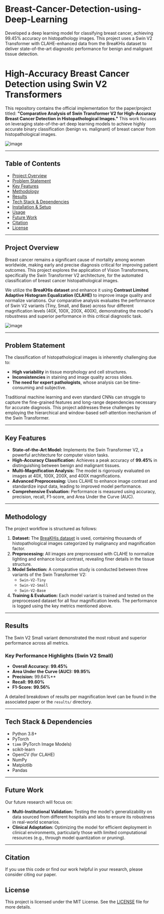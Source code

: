 # Breast-Cancer-Detection-using-Deep-Learning
Developed a deep learning model for classifying breast cancer, achieving 99.45% accuracy on histopathology images. This project uses a Swin V2 Transformer with CLAHE-enhanced data from the BreaKHis dataset to deliver state-of-the-art diagnostic performance for benign and malignant tissue detection.





# High-Accuracy Breast Cancer Detection using Swin V2 Transformers

This repository contains the official implementation for the paper/project titled: **"Comparative Analysis of Swin Transformer V2 for High-Accuracy Breast Cancer Detection in Histopathological Images."** This work focuses on leveraging state-of-the-art deep learning models to achieve highly accurate binary classification (benign vs. malignant) of breast cancer from histopathological images.

![image](https://github.com/user-attachments/assets/03e19ca0-3242-4eea-8140-c244b5ea4833)



---

## Table of Contents
- [Project Overview](#project-overview)
- [Problem Statement](#problem-statement)
- [Key Features](#key-features)
- [Methodology](#methodology)
- [Results](#results)
- [Tech Stack & Dependencies](#tech-stack--dependencies)
- [Installation & Setup](#installation--setup)
- [Usage](#usage)
- [Future Work](#future-work)
- [Citation](#citation)
- [License](#license)

---

## Project Overview

Breast cancer remains a significant cause of mortality among women worldwide, making early and precise diagnosis critical for improving patient outcomes. This project explores the application of Vision Transformers, specifically the Swin Transformer V2 architecture, for the automated classification of breast cancer histopathological images.

We utilize the **BreaKHis dataset** and enhance it using **Contrast Limited Adaptive Histogram Equalization (CLAHE)** to improve image quality and normalize variations. Our comparative analysis evaluates the performance of Swin V2 variants (Tiny, Small, and Base) across four different magnification levels (40X, 100X, 200X, 400X), demonstrating the model's robustness and superior performance in this critical diagnostic task.

![image](https://github.com/user-attachments/assets/7c38ab01-cac5-4859-b89a-2a4b3e0c09ab)

---

## Problem Statement

The classification of histopathological images is inherently challenging due to:
- **High variability** in tissue morphology and cell structures.
- **Inconsistencies** in staining and image quality across slides.
- **The need for expert pathologists**, whose analysis can be time-consuming and subjective.

Traditional machine learning and even standard CNNs can struggle to capture the fine-grained features and long-range dependencies necessary for accurate diagnosis. This project addresses these challenges by employing the hierarchical and window-based self-attention mechanism of the Swin Transformer.

---

## Key Features

- **State-of-the-Art Model:** Implements the Swin Transformer V2, a powerful architecture for computer vision tasks.
- **High-Accuracy Classification:** Achieves a peak accuracy of **99.45%** in distinguishing between benign and malignant tissues.
- **Multi-Magnification Analysis:** The model is rigorously evaluated on images at 40X, 100X, 200X, and 400X magnifications.
- **Advanced Preprocessing:** Uses CLAHE to enhance image contrast and standardize input data, leading to improved model performance.
- **Comprehensive Evaluation:** Performance is measured using accuracy, precision, recall, F1-score, and Area Under the Curve (AUC).

---

## Methodology

The project workflow is structured as follows:

1.  **Dataset:** The [BreaKHis dataset](https://web.inf.ufpr.br/vri/databases/breast-cancer-histopathological-database-breakhis/) is used, containing thousands of histopathological images categorized by malignancy and magnification factor.
2.  **Preprocessing:** All images are preprocessed with CLAHE to normalize lighting and enhance local contrast, revealing finer details in the tissue structure.
3.  **Model Selection:** A comparative study is conducted between three variants of the Swin Transformer V2:
    - `Swin-V2-Tiny`
    - `Swin-V2-Small`
    - `Swin-V2-Base`
4.  **Training & Evaluation:** Each model variant is trained and tested on the preprocessed dataset for all four magnification levels. The performance is logged using the key metrics mentioned above.

---

## Results

The Swin V2 Small variant demonstrated the most robust and superior performance across all metrics.

### Key Performance Highlights (Swin V2 Small)
- **Overall Accuracy:** **99.45%**
- **Area Under the Curve (AUC):** **99.95%**
- **Precision:** 99.64%**
- **Recall:** **99.60%**
- **F1-Score:** **99.56%**

A detailed breakdown of results per magnification level can be found in the associated paper or the `results/` directory.

---

## Tech Stack & Dependencies

- Python 3.8+
- PyTorch
- `timm` (PyTorch Image Models)
- scikit-learn
- OpenCV (for CLAHE)
- NumPy
- Matplotlib
- Pandas

---

## Future Work

Our future research will focus on:
- **Multi-Institutional Validation:** Testing the model's generalizability on data sourced from different hospitals and labs to ensure its robustness in real-world scenarios.
- **Clinical Adaptation:** Optimizing the model for efficient deployment in clinical environments, particularly those with limited computational resources (e.g., through model quantization or pruning).

---

## Citation

If you use this code or find our work helpful in your research, please consider citing our paper.

## License

This project is licensed under the MIT License. See the [LICENSE](LICENSE) file for more details.
